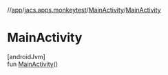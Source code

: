 //[app](../../../index.md)/[jacs.apps.monkeytest](../index.md)/[MainActivity](index.md)/[MainActivity](-main-activity.md)

# MainActivity

[androidJvm]\
fun [MainActivity](-main-activity.md)()
